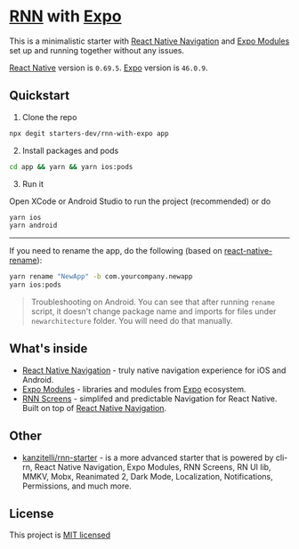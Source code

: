 # [RNN](https://github.com/wix/react-native-navigation) with [Expo](https://github.com/expo/expo)

This is a minimalistic starter with [React Native Navigation](https://github.com/wix/react-native-navigation) and [Expo Modules](https://github.com/expo/expo) set up and running together without any issues.

[React Native](https://github.com/facebook/react-native) version is `0.69.5`. [Expo](https://github.com/expo/expo) version is `46.0.9`.

## Quickstart

1. Clone the repo

```bash
npx degit starters-dev/rnn-with-expo app
```

2. Install packages and pods

```bash
cd app && yarn && yarn ios:pods
```

3. Run it

Open XCode or Android Studio to run the project (recommended) or do

```bash
yarn ios
yarn android
```

---

If you need to rename the app, do the following (based on [react-native-rename](https://github.com/junedomingo/react-native-rename)):

```bash
yarn rename "NewApp" -b com.yourcompany.newapp
yarn ios:pods
```

> Troubleshooting on Android. You can see that after running `rename` script, it doesn't change package name and imports for files under `newarchitecture` folder. You will need do that manually.

## What's inside

- [React Native Navigation](https://github.com/wix/react-native-navigation) - truly native navigation experience for iOS and Android.
- [Expo Modules](https://github.com/expo/expo) - libraries and modules from [Expo](https://expo.dev) ecosystem.
- [RNN Screens](https://github.com/kanzitelli/rnn-screens) - simplifed and predictable Navigation for React Native. Built on top of [React Native Navigation](https://github.com/wix/react-native-navigation).

## Other

- [kanzitelli/rnn-starter](https://github.com/kanzitelli/rnn-starter) - is a more advanced starter that is powered by cli-rn, React Native Navigation, Expo Modules, RNN Screens, RN UI lib, MMKV, Mobx, Reanimated 2, Dark Mode, Localization, Notifications, Permissions, and much more.

## License

This project is [MIT licensed](/LICENSE.md)

